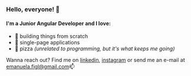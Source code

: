 ### Hello, everyone! 👋

####  I'm a Junior Angular Developer and I love:
* :wrench: building things from scratch
* :page_facing_up: single-page applications
* :pizza: pizza _(unrelated to programming, but it's what keeps me going)_

Wanna reach out? Find me on [linkedin](https://www.linkedin.com/in/emanuela-figliuolo/), [instagram](https://www.instagram.com/mannyf_97/) or send me an e-mail at [emanuela.figl@gmail.com](emanuela.figl@gmail.com):mailbox:
